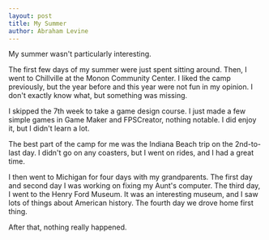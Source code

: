 ```yaml
---
layout: post
title: My Summer
author: Abraham Levine
---
```


My summer wasn't particularly interesting.

The first few days of my summer were just spent sitting around. Then, I went to Chillville at the Monon Community Center. I liked the camp previously, but the year before and this year were not fun in my opinion. I don't exactly know what, but something was missing.

I skipped the 7th week to take a game design course. I just made a few simple games in Game Maker and FPSCreator, nothing notable. I did enjoy it, but I didn't learn a lot.

The best part of the camp for me was the Indiana Beach trip on the 2nd-to-last day. I didn't go on any coasters, but I went on rides, and I had a great time.

I then went to Michigan for four days with my grandparents. The first day and second day I was working on fixing my Aunt's computer. The third day, I went to the Henry Ford Museum. It was an interesting museum, and I saw lots of things about American history. The fourth day we drove home first thing.

After that, nothing really happened.

